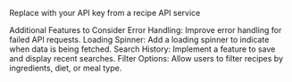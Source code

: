 Replace with your API key from a recipe API service

Additional Features to Consider
Error Handling: Improve error handling for failed API requests.
Loading Spinner: Add a loading spinner to indicate when data is being fetched.
Search History: Implement a feature to save and display recent searches.
Filter Options: Allow users to filter recipes by ingredients, diet, or meal type.
